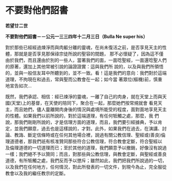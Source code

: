# 不要對他們詔書


**若望廿二世**

**不要對他們詔書－－公元一三三四年十二月三日（Bulla Ne super his）**





對於那些已經經過煉淨而與肉軀分離的靈魂，在尚未復活之前，是否享見天主的性體，那就是是否享見那保祿宗徒所說的聖容的間題，
那不必懷疑了，因為這不僅由於我們，而且還由於別的一些人，當著我們的面，一面唸聖經，一面還唸聖人們的原著，還加上其他常被引說的論證證實：這與我們所
說的，以及與我們所領悟的，並與一般信友耳中所聽到的，並不一致。看！這是我們的意向：我們對於這端道理，不拘現在和過去，常與聖而公教會在一起；如今當
著眾位(樞機)前，慎重地宣告如次…

既然，我們承認、相信：經已煉淨的靈魂，一離了自己的肉身，就在天堂上而與天國(天堂)上的基督，在天使的陪同下，聚合在一起，那麼她們按常規就會
看見天主，而且她們，儘人靈離開肉身後的情況與處境所能受的程度，面對面地享見天主的性體。如果我們以前所說的，對於這端道理，有任何牴觸之處，那麼，我
們說，那我們剛剛所說的，才是信理方面的道理，而且，我們要引經據典，予以肯定，並我們願意，過去也是這樣說的，才對。此外，如果我們在過去，在演講、討
論、教誨、斷定信條時或在任何其他場合裡，說過有關公教信理、聖經或(善良)倫理道德者，那我們祇有核准贊同那些符合公教信理，符合教會定斷，符合聖經以
及倫理道德的一切道理而已；至於其他的道理，我們願意予以撤銷，好像沒有說過一樣；我們絕不予以贊同；而且，對那些與公教信理，與教會定斷，與聖經或善良
道德，有所牴觸之處，我們反而予以懲斥；雖然如此，我們把我們所說過的一切，以及我們在任何地方，任何情況，對此所發表的一切文件，到現今為止，完全服從
教會以及我的繼任教宗的定斷。

